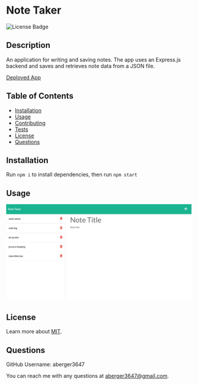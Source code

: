 
# Note Taker

![License Badge](https://img.shields.io/badge/license-MIT-blue)

## Description
An application for writing and saving notes. The app uses an Express.js backend and saves and retrieves note data from a JSON file.

[Deployed App](https://notetaker3647.herokuapp.com/)
  
## Table of Contents
- [Installation](#installation)
- [Usage](#usage)
- [Contributing](#contributing)
- [Tests](#test)
- [License](#license)
- [Questions](#questions)
  
## Installation
Run `npm i` to install dependencies, then run `npm start`
  
## Usage
<img src ="./screenshot.png" width="500">
 
## License
Learn more about [MIT](https://choosealicense.com/licenses/mit/).
  
## Questions
GitHub Username: aberger3647

You can reach me with any questions at aberger3647@gmail.com.